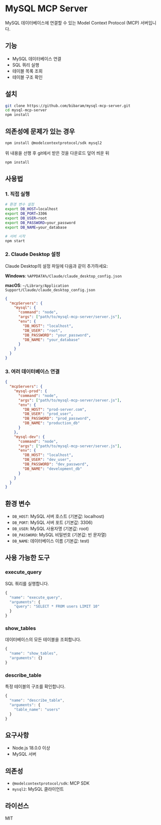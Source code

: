 # MySQL MCP Server

MySQL 데이터베이스에 연결할 수 있는 Model Context Protocol (MCP) 서버입니다.

## 기능

- MySQL 데이터베이스 연결
- SQL 쿼리 실행
- 테이블 목록 조회
- 테이블 구조 확인

## 설치

```bash
git clone https://github.com/bibaram/mysql-mcp-server.git
cd mysql-mcp-server
npm install
```

## 의존성에 문제가 있는 경우

```bash
npm install @modelcontextprotocol/sdk mysql2
```
위 내용을 선행 후 git에서 받은 것을 다운로드 덮어 씌운 뒤

```bash
npm install
```

## 사용법

### 1. 직접 실행

```bash
# 환경 변수 설정
export DB_HOST=localhost
export DB_PORT=3306
export DB_USER=root
export DB_PASSWORD=your_password
export DB_NAME=your_database

# 서버 시작
npm start
```

### 2. Claude Desktop 설정

Claude Desktop의 설정 파일에 다음과 같이 추가하세요:

**Windows**: `%APPDATA%/Claude/claude_desktop_config.json`

**macOS**: `~/Library/Application Support/Claude/claude_desktop_config.json`

```json
{
  "mcpServers": {
    "mysql": {
      "command": "node",
      "args": ["path/to/mysql-mcp-server/server.js"],
      "env": {
        "DB_HOST": "localhost",
        "DB_USER": "root",
        "DB_PASSWORD": "your_password",
        "DB_NAME": "your_database"
      }
    }
  }
}
```

### 3. 여러 데이터베이스 연결

```json
{
  "mcpServers": {
    "mysql-prod": {
      "command": "node",
      "args": ["path/to/mysql-mcp-server/server.js"],
      "env": {
        "DB_HOST": "prod-server.com",
        "DB_USER": "prod_user",
        "DB_PASSWORD": "prod_password",
        "DB_NAME": "production_db"
      }
    },
    "mysql-dev": {
      "command": "node",
      "args": ["path/to/mysql-mcp-server/server.js"],
      "env": {
        "DB_HOST": "localhost",
        "DB_USER": "dev_user",
        "DB_PASSWORD": "dev_password",
        "DB_NAME": "development_db"
      }
    }
  }
}
```

## 환경 변수

- `DB_HOST`: MySQL 서버 호스트 (기본값: localhost)
- `DB_PORT`: MySQL 서버 포트 (기본값: 3306)
- `DB_USER`: MySQL 사용자명 (기본값: root)
- `DB_PASSWORD`: MySQL 비밀번호 (기본값: 빈 문자열)
- `DB_NAME`: 데이터베이스 이름 (기본값: test)

## 사용 가능한 도구

### execute_query
SQL 쿼리를 실행합니다.

```javascript
{
  "name": "execute_query",
  "arguments": {
    "query": "SELECT * FROM users LIMIT 10"
  }
}
```

### show_tables
데이터베이스의 모든 테이블을 조회합니다.

```javascript
{
  "name": "show_tables",
  "arguments": {}
}
```

### describe_table
특정 테이블의 구조를 확인합니다.

```javascript
{
  "name": "describe_table",
  "arguments": {
    "table_name": "users"
  }
}
```

## 요구사항

- Node.js 18.0.0 이상
- MySQL 서버

## 의존성

- `@modelcontextprotocol/sdk`: MCP SDK
- `mysql2`: MySQL 클라이언트

## 라이선스

MIT
